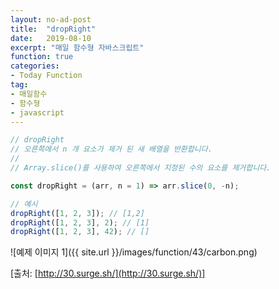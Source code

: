 ```yaml
---
layout: no-ad-post
title:  "dropRight"
date:   2019-08-10
excerpt: "매일 함수형 자바스크립트"
function: true
categories:
- Today Function
tag:
- 매일함수
- 함수형
- javascript
---
```


```javascript
// dropRight
// 오른쪽에서 n 개 요소가 제거 된 새 배열을 반환합니다.
// 
// Array.slice()를 사용하여 오른쪽에서 지정된 수의 요소를 제거합니다.

const dropRight = (arr, n = 1) => arr.slice(0, -n);

// 예시
dropRight([1, 2, 3]); // [1,2]
dropRight([1, 2, 3], 2); // [1]
dropRight([1, 2, 3], 42); // []
```

![예제 이미지 1]({{ site.url }}/images/function/43/carbon.png)

[출처: [http://30.surge.sh/](http://30.surge.sh/)]

